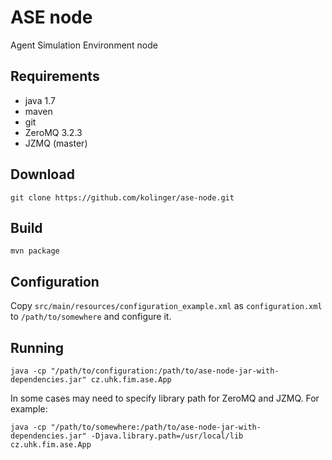 ASE node
========

Agent Simulation Environment node

Requirements
------------
- java 1.7
- maven
- git
- ZeroMQ 3.2.3
- JZMQ (master)

Download
--------
`git clone https://github.com/kolinger/ase-node.git`

Build
-----
`mvn package`

Configuration
-------------
Copy `src/main/resources/configuration_example.xml` as `configuration.xml` to `/path/to/somewhere` and configure it.

Running
-------
`java -cp "/path/to/configuration:/path/to/ase-node-jar-with-dependencies.jar" cz.uhk.fim.ase.App`

In some cases may need to specify library path for ZeroMQ and JZMQ. For example:

`java -cp "/path/to/somewhere:/path/to/ase-node-jar-with-dependencies.jar" -Djava.library.path=/usr/local/lib cz.uhk.fim.ase.App`
